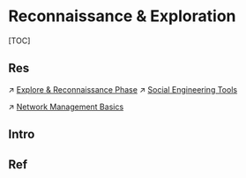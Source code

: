 # Reconnaissance & Exploration

[TOC]



## Res
↗ [Explore & Reconnaissance Phase](../../../🥇%20Best%20Practice/💉%20Pen-testing/Explore%20&%20Reconnaissance%20Phase/Explore%20&%20Reconnaissance%20Phase.md)
↗ [Social Engineering Tools](../../Social%20Engineering%20Tools/Social%20Engineering%20Tools.md)

↗ [Network Management Basics](../../../../🔑%20CS_Core/🥷🏼%20Operating%20System%20(Tech)/Linux%20(Derived%20From%20UNIX%20Family)/🪓%20Free%20Software/Network%20Management/Network%20Management%20Basics.md)



## Intro


## Ref

